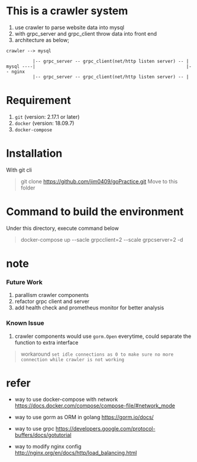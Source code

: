 # This is a crawler system
1. use crawler to parse website data into mysql
2. with grpc_server and grpc_client throw data into front end
3. architecture as below;
```
crawler --> mysql

          |-- grpc_server -- grpc_client(net/http listen server) -- |
mysql ----|                                                         |-- nginx
          |-- grpc_server -- grpc_client(net/http listen server) -- |
```

# Requirement
1. `git` (version: 2.17.1 or later)
2. `docker` (version: 18.09.7)
3. `docker-compose`

# Installation
With git cli
> git clone https://github.com/jim0409/goPractice.git
Move to this folder

# Command to build the environment
Under this directory, execute command below
> docker-compose up --sacle grpcclient=2 --scale grpcserver=2 -d

# note
### Future Work
1. parallism crawler components
2. refactor grpc client and server
3. add health check and prometheus monitor for better analysis

### Known Issue
1. crawler components would use `gorm.Open` everytime, could separate the function to extra interface
> workaround `set idle connections as 0 to make sure no more connection while crawler is not working`

# refer
- way to use docker-compose with network
https://docs.docker.com/compose/compose-file/#network_mode

- way to use gorm as ORM in golang
https://gorm.io/docs/

- way to use grpc
https://developers.google.com/protocol-buffers/docs/gotutorial

- way to modify nginx config
http://nginx.org/en/docs/http/load_balancing.html